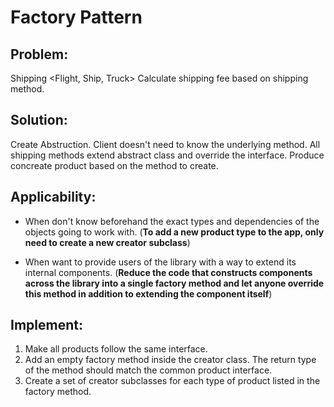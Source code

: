 # Factory Pattern

## Problem:
Shipping <Flight, Ship, Truck> Calculate shipping fee based on shipping method.

## Solution:
Create Abstruction. Client doesn't need to know the underlying method. All shipping methods extend abstract class and override the interface. Produce concreate product based on the method to create.

## Applicability:
* When don't know beforehand the exact types and dependencies of the objects going to work with. (**To add a new product type to the app, only need to create a new creator subclass**)

* When want to provide users of the library with a way to extend its internal components. (**Reduce the code that constructs components across the library into a single factory method and let anyone override this method in addition to extending the component itself**)

## Implement:
1. Make all products follow the same interface. 
2. Add an empty factory method inside the creator class. The return type of the method should match the common product interface.
3. Create a set of creator subclasses for each type of product listed in the factory method.
